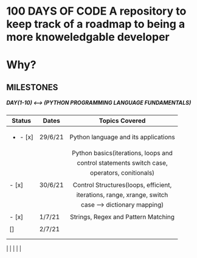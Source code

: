 # 100 DAYS OF CODE A repository to keep track of a roadmap to being a more knoweledgable developer

# Why?

## MILESTONES

##### DAY(1-10) <--> (PYTHON PROGRAMMING LANGUAGE FUNDAMENTALS)

| Status                  | Dates   |            Topics Covered            |
| ----------------------- | ------- | :----------------------------------: |
| <ul><li>- [x]</li></ul> | 29/6/21 | Python language and its applications |
|                         |         | Python basics(iterations, loops and  |
|                         |         |   control statements switch case,    |
|                         |         |       operators, conitionals)        |
|                         |         |                                      |
| - [x]                   | 30/6/21 | Control Structures(loops, efficient, |
|                         |         |  iterations, range, xrange, switch   |
|                         |         |     case --> dictionary mapping)     |
|                         |         |                                      |
| - [x]                   | 1/7/21  | Strings, Regex and Pattern Matching  |
|                         |         |                                      |
| []                      | 2/7/21  |                                      |
|                         |         |                                      |
|                         |         |                                      |

| | | | |
